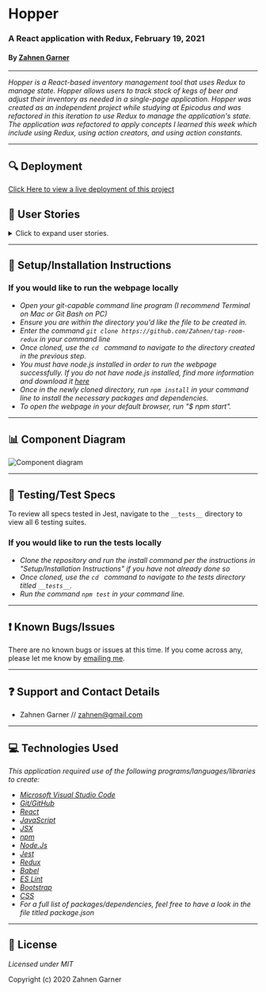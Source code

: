 # Hopper
### A React application with Redux, February 19, 2021

#### By [Zahnen Garner](https://www.github.com/zahnen)

---  

_Hopper is a React-based inventory management tool that uses Redux to manage state. Hopper allows users to track stock of kegs of beer and adjust their inventory as needed in a single-page application. Hopper was created as an independent project while studying at Epicodus and was refactored in this iteration to use Redux to manage the application's state. The application was refactored to apply concepts I learned this week which include using Redux, using action creators, and using action constants._  

---  

## 🔍 Deployment

[Click Here to view a live deployment of this project](https://zahnen.github.io/tap-room-redux)

## 📘 User Stories

<details>
  <summary>Click to expand user stories.</summary>
  This project was created to answer to the following user stories:
  <table>
  <tr>
    <th>Scenario 1</th>
    <th></th>
  </tr>
  <tr>
    <td>Behavior</td>
    <td>As a user, I want to see a list/menu of all available kegs. For each keg, I want to see its name, brand, price and alcoholContent.</td>
  </tr>
  <tr>
    <td>Completion</td>
    <td>✅</td>
  </tr>
  </table>
  <table>
    <tr>
      <th>Scenario 2</th>
      <th></th>
    </tr>
    <tr>
      <td>Behavior</td>
      <td>As a user, I want to submit a form to add a new keg to a list.</td>
    </tr>
    <tr>
      <td>Completion</td>
      <td>✅</td>
    </tr>
  </table>
  <table>
    <tr>
      <th>Scenario 3</th>
      <th></th>
    </tr>
    <tr>
      <td>Behavior</td>
      <td>As a user, I want to be able to click on a keg to see its detail page.</td>
    </tr>
    <tr>
      <td>Completion</td>
      <td>✅</td>
    </tr>
  </table>
  <table>
    <tr>
      <th>Scenario 4</th>
      <th></th>
    </tr>
    <tr>
      <td>Behavior</td>
      <td>As a user, I want to see how many pints are left in a keg.</td>
    </tr>
    <tr>
      <td>Completion</td>
      <td>✅</td>
    </tr>
  </table>
  <table>
    <tr>
      <th>Scenario 5</th>
      <th></th>
    </tr>
    <tr>
      <td>Behavior</td>
      <td>As a user, I want to be able to click a button next to a keg whenever I sell a pint of it. This should decrease the number of pints left by 1. Pints should not be able to go below 0.</td>
    </tr>
    <tr>
      <td>Completion</td>
      <td>✅</td>
    </tr>
  </table>
</details>

---  

## 🔧 Setup/Installation Instructions

### If you would like to run the webpage locally

* _Open your git-capable command line program (I recommend Terminal on Mac or Git Bash on PC)_
* _Ensure you are within the directory you'd like the file to be created in._
* _Enter the command `git clone https://github.com/Zahnen/tap-room-redux` in your command line_
* _Once cloned, use the `cd ` command to navigate to the directory created in the previous step._
* _You must have node.js installed in order to run the webpage successfully. If you do not have node.js installed, find more information and download it [here](https://nodejs.org/en/download/)_
* _Once in the newly cloned directory, run `npm install` in your command line to install the necessary packages and dependencies._
* _To open the webpage in your default browser, run "$ npm start"._


---  

## 📊 Component Diagram

![Component diagram](https://i.imgur.com/Gw5PkVq.jpg)

---  

## 📐 Testing/Test Specs

To review all specs tested in Jest, navigate to the `__tests__` directory to view all 6 testing suites.

### If you would like to run the tests locally
* _Clone the repository and run the install command per the instructions in "Setup/Installation Instructions" if you have not already done so_
* _Once cloned, use the `cd ` command to navigate to the tests directory titled `__tests__`._
* _Run the command `npm test` in your command line._

---  

## ❗ Known Bugs/Issues

There are no known bugs or issues at this time. If you come across any, please let me know by [emailing me](mailto:zahnen@gmail.com).

---  

## ❓ Support and Contact Details

- Zahnen Garner // zahnen@gmail.com

---  

## 💻 Technologies Used

_This application required use of the following programs/languages/libraries to create:_
- _[Microsoft Visual Studio Code](https://code.visualstudio.com/)_
- _[Git/GitHub](https://github.com/)_
- _[React](https://reactjs.org/)_
- _[JavaScript](https://www.w3schools.com/js/js_es6.asp)_
- _[JSX](https://reactjs.org/docs/introducing-jsx.html)_
- _[npm](https://www.npmjs.com/)_
- _[Node.Js](https://nodejs.org/en/)_
- _[Jest](https://jestjs.io/)_
- _[Redux](https://redux.js.org/)_
- _[Babel](https://babeljs.io/)_
- _[ES Lint](https://eslint.org/)_
- _[Bootstrap](https://getbootstrap.com/)_
- _[CSS](https://developer.mozilla.org/en-US/docs/Learn/CSS)_
- _For a full list of packages/dependencies, feel free to have a look in the file titled package.json_


---  

## 📃  License

*Licensed under MIT*

Copyright (c) 2020 Zahnen Garner
